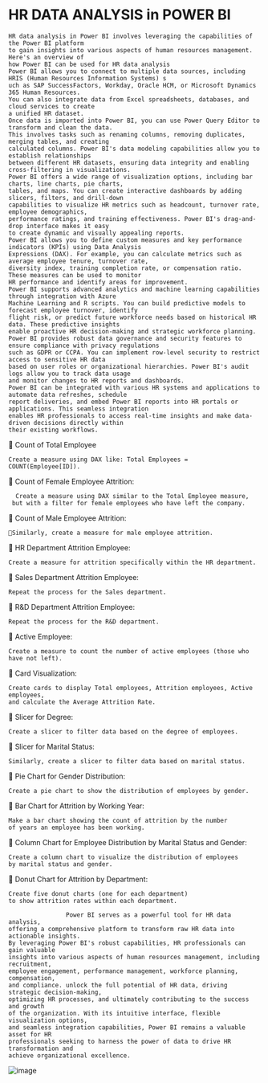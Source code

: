 # HR DATA ANALYSIS in POWER BI

    HR data analysis in Power BI involves leveraging the capabilities of the Power BI platform 
    to gain insights into various aspects of human resources management. Here's an overview of 
    how Power BI can be used for HR data analysis
    Power BI allows you to connect to multiple data sources, including HRIS (Human Resources Information Systems) s
    uch as SAP SuccessFactors, Workday, Oracle HCM, or Microsoft Dynamics 365 Human Resources.
    You can also integrate data from Excel spreadsheets, databases, and cloud services to create 
    a unified HR dataset. 
    Once data is imported into Power BI, you can use Power Query Editor to transform and clean the data. 
    This involves tasks such as renaming columns, removing duplicates, merging tables, and creating 
    calculated columns. Power BI's data modeling capabilities allow you to establish relationships 
    between different HR datasets, ensuring data integrity and enabling cross-filtering in visualizations.
    Power BI offers a wide range of visualization options, including bar charts, line charts, pie charts, 
    tables, and maps. You can create interactive dashboards by adding slicers, filters, and drill-down 
    capabilities to visualize HR metrics such as headcount, turnover rate, employee demographics, 
    performance ratings, and training effectiveness. Power BI's drag-and-drop interface makes it easy 
    to create dynamic and visually appealing reports.
    Power BI allows you to define custom measures and key performance indicators (KPIs) using Data Analysis 
    Expressions (DAX). For example, you can calculate metrics such as average employee tenure, turnover rate,
    diversity index, training completion rate, or compensation ratio. These measures can be used to monitor 
    HR performance and identify areas for improvement.
    Power BI supports advanced analytics and machine learning capabilities through integration with Azure 
    Machine Learning and R scripts. You can build predictive models to forecast employee turnover, identify 
    flight risk, or predict future workforce needs based on historical HR data. These predictive insights 
    enable proactive HR decision-making and strategic workforce planning.
    Power BI provides robust data governance and security features to ensure compliance with privacy regulations 
    such as GDPR or CCPA. You can implement row-level security to restrict access to sensitive HR data 
    based on user roles or organizational hierarchies. Power BI's audit logs allow you to track data usage 
    and monitor changes to HR reports and dashboards. 
    Power BI can be integrated with various HR systems and applications to automate data refreshes, schedule 
    report deliveries, and embed Power BI reports into HR portals or applications. This seamless integration 
    enables HR professionals to access real-time insights and make data-driven decisions directly within 
    their existing workflows.

	Count of Total Employee 

    Create a measure using DAX like: Total Employees = COUNT(Employee[ID]).

	Count of Female Employee Attrition:

	  Create a measure using DAX similar to the Total Employee measure, 
     but with a filter for female employees who have left the company.

	Count of Male Employee Attrition:

    Similarly, create a measure for male employee attrition.

	HR Department Attrition Employee:

    Create a measure for attrition specifically within the HR department.

	Sales Department Attrition Employee:

    Repeat the process for the Sales department.

	R&D Department Attrition Employee:

    Repeat the process for the R&D department.

	Active Employee:

    Create a measure to count the number of active employees (those who have not left).

	Card Visualization:

    Create cards to display Total employees, Attrition employees, Active employees, 
    and calculate the Average Attrition Rate.

	Slicer for Degree:

    Create a slicer to filter data based on the degree of employees.

	Slicer for Marital Status:

    Similarly, create a slicer to filter data based on marital status.

	Pie Chart for Gender Distribution:

    Create a pie chart to show the distribution of employees by gender.

	Bar Chart for Attrition by Working Year:

    Make a bar chart showing the count of attrition by the number 
    of years an employee has been working.

	Column Chart for Employee Distribution by Marital Status and Gender:

    Create a column chart to visualize the distribution of employees
    by marital status and gender.

	Donut Chart for Attrition by Department:

    Create five donut charts (one for each department) 
    to show attrition rates within each department.

                    Power BI serves as a powerful tool for HR data analysis,
    offering a comprehensive platform to transform raw HR data into actionable insights. 
    By leveraging Power BI's robust capabilities, HR professionals can gain valuable 
    insights into various aspects of human resources management, including recruitment, 
    employee engagement, performance management, workforce planning, compensation, 
    and compliance. unlock the full potential of HR data, driving strategic decision-making, 
    optimizing HR processes, and ultimately contributing to the success and growth 
    of the organization. With its intuitive interface, flexible visualization options, 
    and seamless integration capabilities, Power BI remains a valuable asset for HR 
    professionals seeking to harness the power of data to drive HR transformation and 
    achieve organizational excellence.

  ![image](https://github.com/dineshnipane99/HR-DATA-ANALYSIS-BI/assets/166678673/45f5c2b9-cbd1-49aa-8c10-26e9370e1ed0)



    
